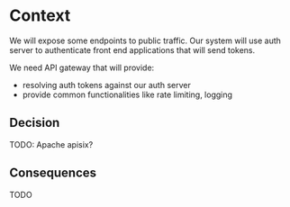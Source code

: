 # Context

We will expose some endpoints to public traffic. Our system will use auth server to authenticate front end applications that will send tokens.

We need API gateway that will provide:
- resolving auth tokens against our auth server
- provide common functionalities like rate limiting, logging

## Decision

TODO: Apache apisix?

## Consequences

TODO
